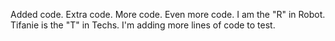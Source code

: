 Added code.
Extra code.
More code.
Even more code.
I am the "R" in Robot.
Tifanie is the "T" in Techs.
I'm adding more lines of code to test.
